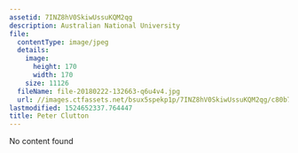 ```yaml
---
assetid: 7INZ8hV0SkiwUssuKQM2qg
description: Australian National University
file:
  contentType: image/jpeg
  details:
    image:
      height: 170
      width: 170
    size: 11126
  fileName: file-20180222-132663-q6u4v4.jpg
  url: //images.ctfassets.net/bsux5spekp1p/7INZ8hV0SkiwUssuKQM2qg/c80b7db298e8e5a6fcb16ee7853f5dfe/file-20180222-132663-q6u4v4.jpg
lastmodified: 1524652337.764447
title: Peter Clutton
---
```

No content found